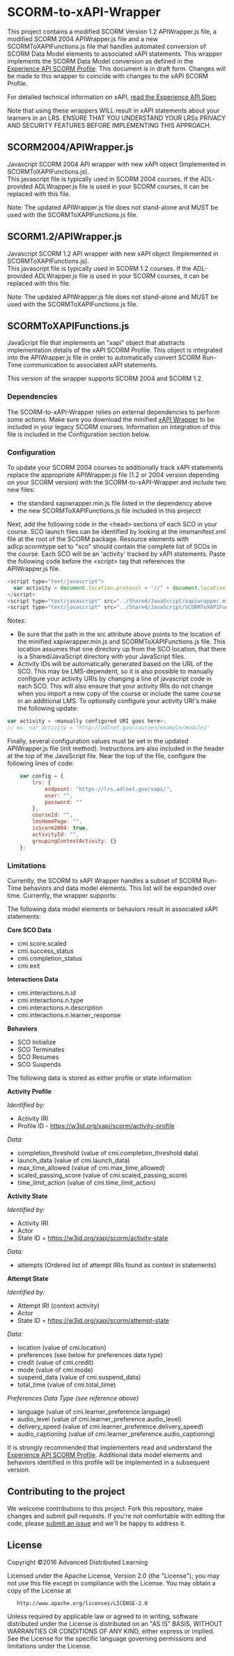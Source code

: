 SCORM-to-xAPI-Wrapper
=====================
This project contains a modified SCORM Version 1.2 APIWrapper.js file, a modified SCORM 2004 APIWrapper.js file and a new SCORMToXAPIFunctions.js file that handles automated conversion of SCORM Data Model elements to associated xAPI statements.  This wrapper implements the SCORM Data Model conversion as defined in the [Experience API SCORM Profile](https://github.com/adlnet/xAPI-SCORM-Profile).  This document is in draft form.  Changes will be made to this wrapper to coincide with changes to the xAPI SCORM Profile.

For detailed technical information on xAPI, [read the Experience API Spec](https://github.com/adlnet/xAPI-Spec/blob/master/xAPI.md)

Note that using these wrappers WILL result in xAPI statements about your learners in an LRS.  ENSURE THAT YOU UNDERSTAND YOUR LRSs PRIVACY AND SECURITY FEATURES BEFORE IMPLEMENTING THIS APPROACH.

## SCORM2004/APIWrapper.js  
Javascript SCORM 2004 API wrapper with new xAPI object (Implemented in SCORMToXAPIFunctions.js).  
This javascript file is typically used in SCORM 2004 courses.  If the ADL-provided ADLWrapper.js file is used in your SCORM courses, it can be replaced with this file.

Note: The updated APIWrapper.js file does not stand-alone and MUST be  used with the SCORMToXAPIFunctions.js file.

## SCORM1.2/APIWrapper.js
Javascript SCORM 1.2 API wrapper with new xAPI object (Implemented in SCORMToXAPIFunctions.js).  
This javascript file is typically used in SCORM 1.2 courses.  If the ADL-provided ADLWrapper.js file is used in your SCORM courses, it can be replaced with this file.

Note: The updated APIWrapper.js file does not stand-alone and MUST be  used with the SCORMToXAPIFunctions.js file.

## SCORMToXAPIFunctions.js
JavaScript file that implements an "xapi" object that abstracts implementation details of the xAPI SCORM Profile.  This object is integrated into the APIWrapper.js file in order to automatically convert SCORM Run-Time communication to associated xAPI statements.

This version of the wrapper supports SCORM 2004 and SCORM 1.2.

### Dependencies
The SCORM-to-xAPI-Wrapper relies on external dependencies to perform some actions. Make sure you download the minified [xAPI Wrapper](https://github.com/adlnet/xAPIWrapper/blob/master/dist/xapiwrapper.min.js) to be included in your legacy SCORM courses.  Information on integration of this file is included in the Configuration section below.


### Configuration
To update your SCORM 2004 courses to additionally track xAPI statements replace the appropriate APIWrapper.js file (1.2 or 2004 version depending on your SCORM version) with the SCORM-to-xAPI-Wrapper and include two new files:  

* the standard xapiwrapper.min.js file listed in the dependency above
* the new SCORMToXAPIFunctions.js file included in this projecct


Next, add the following code in the &lt;head&gt; sections of each SCO in your course.  SCO launch files can be identified by looking at the imsmanifest.xml file at the root of the SCORM package.  Resource elements with adlcp:scormtype set to "sco" should contain the complete list of SCOs in the course.  Each SCO will be an 'activity' tracked by xAPI statements.  Paste the following code before the &lt;script&gt; tag that references the APIWrapper.js file.

```JavaScript
<script type="text/javascript">
  var activity = document.location.protocol + "//" + document.location.host + document.location.pathname;
</script>
<script type="text/javascript" src="../Shared/JavaScript/xapiwrapper.min.js"></script>
<script type="text/javascript" src="../Shared/JavaScript/SCORMToXAPIFunctions.js"></script>
```  

Notes:
* Be sure that the path in the src attribute above points to the location of the minified xapiwrapper.min.js and SCORMToXAPIFunctions.js file.  This location assumes that one directory up from the SCO location, that there is a Shared/JavaScript directory with your JavaScript files.
* Activity IDs will be automatically generated based on the URL of the SCO.  This may be LMS-dependent, so it is also possible to manually configure your activity URIs by changing a line of javascript code in each SCO.  This will also ensure that your activity IRIs do not change when you import a new copy of the course or include the same course in an additional LMS.  To optionally configure your activity URI's make the following update:

```JavaScript
var activity = <manually configured URI goes here>;
// ex. var activity = "http://adlnet.gov/courses/example/module1"
```  

Finally, several configuration values must be set in the updated APIWrapper.js file (init method).  Instructions are also included in the header at the top of the JavaScript file. Near the top of the file, configure the following lines of code:
```JavaScript
    var config = {
        lrs: {
            endpoint: "https://lrs.adlnet.gov/xapi/",
            user: "",
            password: ""
        },
        courseId: "",
        lmsHomePage: "",
        isScorm2004: true,
        activityId: "",
        groupingContextActivity: {}
    };
```  

### Limitations
Currently, the SCORM to xAPI Wrapper handles a subset of SCORM Run-Time behaviors and data model elements.  This list will be expanded over time.  Currently, the wrapper supports:

The following data model elements or behaviors result in associated xAPI statements:

**Core SCO Data**
* cmi.score.scaled
* cmi.success_status
* cmi.completion_status
* cmi.exit

**Interactions Data**
* cmi.interactions.n.id
* cmi.interactions.n.type
* cmi.interactions.n.description
* cmi.interactions.n.learner_response

**Behaviors**
* SCO Initialize
* SCO Terminates
* SCO Resumes
* SCO Suspends

The following data is stored as either profile or state information

**Activity Profile**  

*Identified by:*
* Activity IRI
* Profile ID - https://w3id.org/xapi/scorm/activity-profile

*Data:*
* completion_threshold (value of cmi.completion_threshold data)
* launch_data (value of cmi.launch_data)
* max_time_allowed (value of cmi.max_time_allowed)
* scaled_passing_score (value of cmi.scaled_passing_score)
* time_limit_action (value of cmi.time_limit_action)

**Activity State**

*Identified by:*
* Activity IRI
* Actor
* State ID = https://w3id.org/xapi/scorm/activity-state

*Data:*
* attempts (Ordered list of attempt IRIs found as context in statements)

**Attempt State**

*Identified by:*
* Attempt IRI (context activity)
* Actor
* State ID = https://w3id.org/xapi/scorm/attempt-state

*Data:*
* location (value of cmi.location)
* preferences (see below for preferences data type)
* credit (value of cmi.credit)
* mode (value of cmi.mode)
* suspend_data (value of cmi.suspend_data)
* total_time (value of cmi.total_time)

*Preferences Data Type (see reference above)*
* language (value of cmi.learner_preference.language)
* audio_level (value of cmi.learner_preference.audio_level)
* delivery_speed (value of cmi.learner_preference.delivery_speed)
* audio_captioning (value of cmi.learner_preference.audio_captioning)

It is strongly recommended that implementers read and understand the [Experience API SCORM Profile](https://github.com/adlnet/xAPI-SCORM-Profile).  Additional data model elements and behaviors identified in this profile will be implemented in a subsequent version.

## Contributing to the project
We welcome contributions to this project. Fork this repository, make changes and submit pull requests. If you're not comfortable with editing the code, please [submit an issue](https://github.com/adlnet/SCORM-to-xAPI-Wrapper/issues) and we'll be happy to address it.  


## License
   Copyright &copy;2016 Advanced Distributed Learning

   Licensed under the Apache License, Version 2.0 (the "License");
   you may not use this file except in compliance with the License.
   You may obtain a copy of the License at

       http://www.apache.org/licenses/LICENSE-2.0

   Unless required by applicable law or agreed to in writing, software
   distributed under the License is distributed on an "AS IS" BASIS,
   WITHOUT WARRANTIES OR CONDITIONS OF ANY KIND, either express or implied.
   See the License for the specific language governing permissions and
   limitations under the License.
